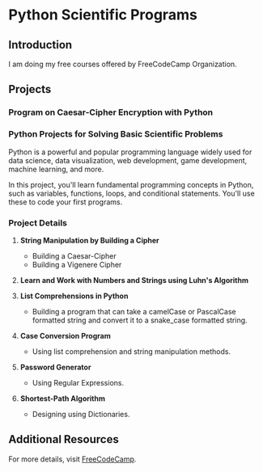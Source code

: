 # Python Scientific Programs

## Introduction

I am doing my free courses offered by FreeCodeCamp Organization.

## Projects

### Program on Caesar-Cipher Encryption with Python

### Python Projects for Solving Basic Scientific Problems

Python is a powerful and popular programming language widely used for data science, data visualization, web development, game development, machine learning, and more.

In this project, you'll learn fundamental programming concepts in Python, such as variables, functions, loops, and conditional statements. You'll use these to code your first programs.

### Project Details

1. **String Manipulation by Building a Cipher**
   - Building a Caesar-Cipher
   - Building a Vigenere Cipher

2. **Learn and Work with Numbers and Strings using Luhn's Algorithm**

3. **List Comprehensions in Python**
   - Building a program that can take a camelCase or PascalCase formatted string and convert it to a snake_case formatted string.

4. **Case Conversion Program**
   - Using list comprehension and string manipulation methods.

5. **Password Generator**
   - Using Regular Expressions.

6. **Shortest-Path Algorithm**
   - Designing using Dictionaries.

## Additional Resources

For more details, visit [FreeCodeCamp](https://www.freecodecamp.org/learn).

